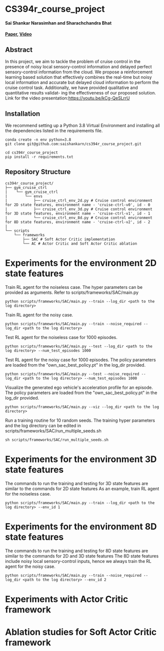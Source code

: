 # CS394r_course_project
#### Sai Shankar Narasimhan and Sharachchandra Bhat

#### [Paper](https://drive.google.com/file/d/1PR1m6-9h_xudI8KWV1Pgo1yV5Co_1kT9/view?usp=sharing), [Video](https://youtu.be/kCg-QeSLrrU)

## Abstract

In this project, we aim to tackle the problem of cruise control in the presence of noisy local sensory-control information and delayed perfect sensory-control information from the cloud. We propose a reinforcement learning based solution that effectively combines the real-time but noisy local information and accurate but delayed cloud information to perform the cruise control task. Additionally, we have provided qualitative and quantitative results validat-
ing the effectiveness of our proposed solution. Link for the video presentation:https://youtu.be/kCg-QeSLrrU

## Installation

We recommend setting up a Python 3.8 Virtual Environment and installing all the dependencies listed in the requirements file. 

```
conda create -n env python=3.8
git clone git@github.com:saishankarn/cs394r_course_project.git

cd cs394r_course_project
pip install -r requirements.txt
```


## Repository Structure

```
cs394r_course_project/
├── gym_cruise_ctrl
|    └── gym_cruise_ctrl
|        └── envs
|            ├── cruise_ctrl_env_2d.py # Cruise control environment for 2D state features, environment name - 'cruise-ctrl-v0', id - 0
|            ├── cruise_ctrl_env_3d.py # Cruise control environment for 3D state features, environment name - 'cruise-ctrl-v1', id - 1
|            └── cruise_ctrl_env_8d.py # Cruise control environment for 8D state features, environment name - 'cruise-ctrl-v2', id - 2
|           
└── scripts
    └── frameworks
        ├── SAC # Soft Actor Critic implementation
        └── AC # Actor Critic and Soft Actor Critic ablation
```



# Experiments for the environment 2D state features
Train RL agent for the noiseless case. The hyper parameters can be provided as arguments. Refer to scripts/frameworks/SAC/main.py 
```
python scripts/frameworks/SAC/main.py --train --log_dir <path to the log directory> 
```
Train RL agent for the noisy case.
```
python scripts/frameworks/SAC/main.py --train --noise_required --log_dir <path to the log directory> 
```
Test RL agent for the noiseless case for 1000 episodes. 
```
python scripts/frameworks/SAC/main.py --test --log_dir <path to the log directory> --num_test_episodes 1000
```
Test RL agent for the noisy case for 1000 episodes. 
The policy parameters are loaded from the "own_sac_best_policy.pt" in the log_dir provided.
```
python scripts/frameworks/SAC/main.py --test --noise_required --log_dir <path to the log directory> --num_test_episodes 1000
```
Visualize the generated ego vehicle's acceleration profile for an episode. 
The policy parameters are loaded from the "own_sac_best_policy.pt" in the log_dir provided.
```
python scripts/frameworks/SAC/main.py --viz --log_dir <path to the log directory>
```
Run a training routine for 10 random seeds.
The training hyper parameters and the log directory can be edited in scripts/frameworks/SAC/run_multiple_seeds.sh
```
sh scripts/frameworks/SAC/run_multiple_seeds.sh
```

# Experiments for the environment 3D state features
The commands to run the training and testing for 3D state features are similar to the commands for 2D state features
As an example, train RL agent for the noiseless case.
```
python scripts/frameworks/SAC/main.py --train --log_dir <path to the log directory> --env_id 1
```

# Experiments for the environment 8D state features
The commands to run the training and testing for 8D state features are similar to the commands for 2D and 3D state features
The 8D state features include noisy local sensory-control inputs, hence we always train the RL agent for the noisy case.
```
python scripts/frameworks/SAC/main.py --train --noise_required --log_dir <path to the log directory> --env_id 2
```

# Experiments with Actor Critic framework 


# Ablation studies for Soft Actor Critic framework


